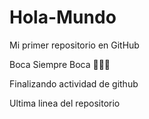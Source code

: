 # Hola-Mundo

Mi primer repositorio en GitHub

Boca Siempre Boca 💙💛💙

Finalizando actividad de github

Ultima linea del repositorio
